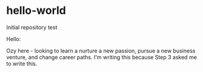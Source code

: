 # hello-world
Initial repository test

Hello:

Ozy here - looking to learn a nurture a new passion, pursue a new business venture, and change career paths. 
I'm writing this because Step 3 asked me to write this.
